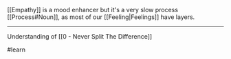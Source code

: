 [[Empathy]] is a mood enhancer but it's a very slow process [[Process#Noun]], as most of our [[Feeling|Feelings]] have layers.

---

Understanding of [[0 - Never Split The Difference]]

#learn 